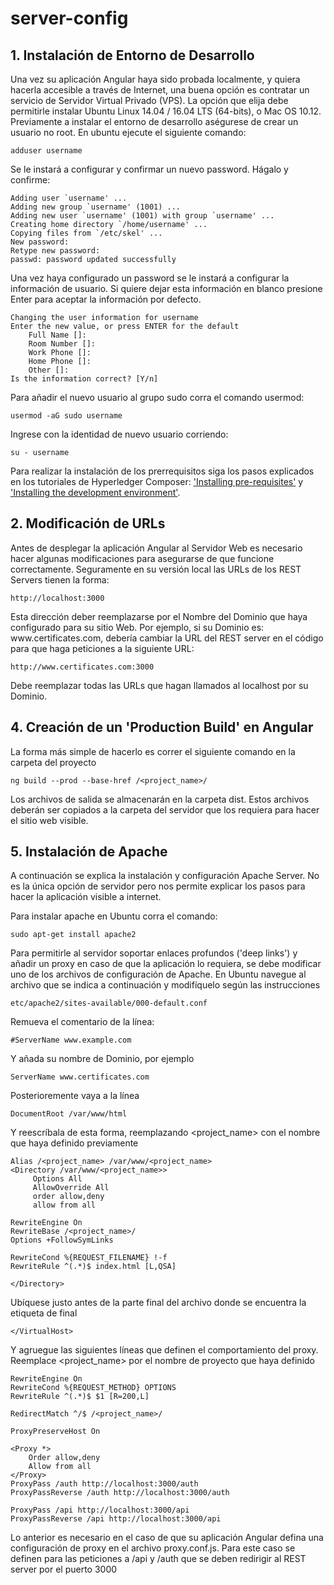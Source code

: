 # server-config        
              
## 1. Instalación de Entorno de Desarrollo
	
Una vez su aplicación Angular haya sido probada localmente, y quiera hacerla accesible a través de Internet, una buena opción es contratar un servicio de Servidor Virtual Privado (VPS). La opción que elija debe permitirle instalar Ubuntu Linux 14.04 / 16.04 LTS (64-bits), o Mac OS 10.12. Previamente a instalar el entorno de desarrollo aségurese de crear un usuario no root. En ubuntu ejecute el siguiente comando:
	
	adduser username
		
Se le instará a configurar y confirmar un nuevo password. Hágalo y confirme:
	
	Adding user `username' ...
	Adding new group `username' (1001) ...
	Adding new user `username' (1001) with group `username' ...
	Creating home directory `/home/username' ...
	Copying files from `/etc/skel' ...
	New password:
	Retype new password:
	passwd: password updated successfully
		
Una vez haya configurado un password se le instará a configurar la información de usuario. Si quiere dejar esta información en blanco presione Enter para aceptar la información por defecto.
	
	Changing the user information for username
	Enter the new value, or press ENTER for the default
		Full Name []:
		Room Number []:
		Work Phone []:
		Home Phone []:
		Other []:
	Is the information correct? [Y/n]
	
Para añadir el nuevo usuario al grupo sudo corra el comando usermod:
	
	usermod -aG sudo username
		
Ingrese con la identidad de nuevo usuario corriendo:
	
	su - username
	
Para realizar la instalación de los prerrequisitos siga los pasos explicados en los tutoriales de Hyperledger Composer: ['Installing pre-requisites'](https://hyperledger.github.io/composer/v0.19/installing/installing-prereqs) y ['Installing the development environment'](https://hyperledger.github.io/composer/v0.19/installing/development-tools).
	
## 2. Modificación de URLs
	
Antes de desplegar la aplicación Angular al Servidor Web es necesario hacer algunas modificaciones para asegurarse de que funcione correctamente. Seguramente en su versión local las URLs de los REST Servers tienen la forma:
	
	http://localhost:3000
	
Esta dirección deber reemplazarse por el Nombre del Dominio que haya configurado para su sitio Web. Por ejemplo, si su Dominio es: w<span>ww.</span>certificates.com, debería cambiar la URL del REST server en el código para que haga peticiones a la siguiente URL:
	
	http://www.certificates.com:3000
		
Debe reemplazar todas las URLs que hagan llamados al localhost por su Dominio.
	
## 4. Creación de un 'Production Build' en Angular
	
La forma más simple de hacerlo es correr el siguiente comando en la carpeta del proyecto
	
	ng build --prod --base-href /<project_name>/
	
Los archivos de salida se almacenarán en la carpeta dist. Estos archivos deberán ser copiados a la carpeta del servidor que los requiera para hacer el sitio web visible.
	
## 5. Instalación de Apache
	
A continuación se explica la instalación y configuración Apache Server. No es la única opción de servidor pero nos permite explicar los pasos para hacer la aplicación visible a internet.
	
Para instalar apache en Ubuntu corra el comando:
	
	sudo apt-get install apache2

Para permitirle al servidor soportar enlaces profundos ('deep links') y añadir un proxy en caso de que la aplicación lo requiera, se debe modificar uno de los archivos de configuración de Apache. En Ubuntu navegue al archivo que se indica a continuación y modifíquelo según las instrucciones
	
	etc/apache2/sites-available/000-default.conf
	
Remueva el comentario de la línea:
		
	#ServerName www.example.com
	
Y añada su nombre de Dominio, por ejemplo
	
	ServerName www.certificates.com
		
Posterioremente vaya a la línea

	DocumentRoot /var/www/html

Y reescríbala de esta forma, reemplazando <project_name> con el nombre que haya definido previamente

	Alias /<project_name> /var/www/<project_name>
	<Directory /var/www/<project_name>>
	     Options All
	     AllowOverride All
	     order allow,deny
	     allow from all

	RewriteEngine On
	RewriteBase /<project_name>/
	Options +FollowSymLinks

	RewriteCond %{REQUEST_FILENAME} !-f
	RewriteRule ^(.*)$ index.html [L,QSA]

	</Directory>

Ubíquese justo antes de la parte final del archivo donde se encuentra la etiqueta de final

	</VirtualHost>

Y agruegue las siguientes líneas que definen el comportamiento del proxy. Reemplace <project_name> por el nombre de proyecto que haya definido

	RewriteEngine On
	RewriteCond %{REQUEST_METHOD} OPTIONS
	RewriteRule ^(.*)$ $1 [R=200,L]

	RedirectMatch ^/$ /<project_name>/

	ProxyPreserveHost On

	<Proxy *>
		Order allow,deny
		Allow from all
	</Proxy>
	ProxyPass /auth http://localhost:3000/auth
	ProxyPassReverse /auth http://localhost:3000/auth

	ProxyPass /api http://localhost:3000/api
	ProxyPassReverse /api http://localhost:3000/api

Lo anterior es necesario en el caso de que su aplicación Angular defina una configuración de proxy en el archivo proxy.conf.js. Para este caso se definen para las peticiones a /api y /auth que se deben redirigir al REST server por el puerto 3000
